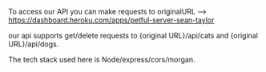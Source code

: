 
To access our API you can make requests to originalURL --> https://dashboard.heroku.com/apps/petful-server-sean-taylor 


our api supports get/delete requests to {original URL}/api/cats and {original URL}/api/dogs. 

The tech stack used here is Node/express/cors/morgan. 

